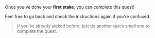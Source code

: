 Once you’ve done your **first stake**, you can complete this quest!

Feel free to go back and check the instructions again if you’re confused.

> If you’ve already staked before, just do another quick small one to complete the quest.
